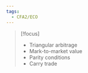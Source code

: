 ```yaml
---
tags:
  - CFA2/ECO
---
```


>[!focus]
> - Triangular arbitrage
> - Mark-to-market value
> - Parity conditions
> - Carry trade
